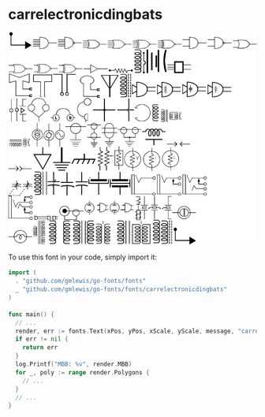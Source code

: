 # carrelectronicdingbats

![carrelectronicdingbats](carrelectronicdingbats.png)

To use this font in your code, simply import it:

```go
import (
  . "github.com/gmlewis/go-fonts/fonts"
  _ "github.com/gmlewis/go-fonts/fonts/carrelectronicdingbats"
)

func main() {
  // ...
  render, err := fonts.Text(xPos, yPos, xScale, yScale, message, "carrelectronicdingbats", Center)
  if err != nil {
    return err
  }
  log.Printf("MBB: %v", render.MBB)
  for _, poly := range render.Polygons {
    // ...
  }
  // ...
}
```
